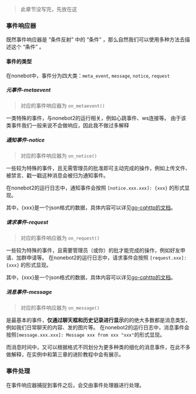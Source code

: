 >此章节没写完，先放在这

### 事件响应器
既然事件响应器是 “条件反射” 中的 “条件” ，那么自然我们可以使用多种方法去描述这个 “条件” 。
#### 事件的类型
在nonebot中，事件分为四大类：`meta_event`, `message`, `notice`, `request`

##### 元事件-metaevent
>对应的事件响应器为 `on_metaevent()`

一类特殊的事件，与nonebot2的运行相关，例如心跳事件、ws连接等。
由于该类事件我们一般来说不会做响应，因此我不做过多解释


##### 通知事件-notice
>对应的事件响应器为 `on_notice()`

一些较为特殊的事件，且无需管理员的批准即可主动完成的操作，例如上传文件、被禁言、戳一戳这种消息会被归为通知事件。

在nonebot2的运行日志中，通知事件会按照 ```[notice.xxx.xxx]: {xxx}``` 的形式显现。

其中，{xxx}是一个json格式的数据，具体内容可以详见[go-cqhttp的文档](https://docs.go-cqhttp.org/cqcode/)。

##### 请求事件-request
>对应的事件响应器为 `on_request()`

一些较为特殊的事件，且需要管理员（或你）的批才能完成的操作，例如好友申请、加群申请等。
在nonebot2的运行日志中，请求事件会按照 ```[request.xxx]: {xxx}``` 的形式显现。

其中，{xxx}是一个json格式的数据，具体内容可以详见[go-cqhttp的文档](https://docs.go-cqhttp.org/cqcode/)。


##### 消息事件-message
>对应的事件响应器为 `on_message()`

是最基本的事件，**仅通过聊天框和历史记录进行显示**的的绝大多数都是消息类型，例如我们日常聊天的内容、发的图片等。
在nonebot2的运行日志中，消息事件会按照```[message.xxx.xxx]: Message xxx from xxx "xxx"```的形式显现。

而消息时间中，又可以根据格式不同划分为更多种类的细化的消息事件，在此不多做解释，在实例中和第三章的进阶教程中会有展示。

### 事件处理
在事件响应器捕捉到事件之后，会交由事件处理器进行处理。
